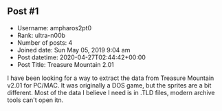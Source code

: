 ## Post #1
- Username: ampharos2pt0
- Rank: ultra-n00b
- Number of posts: 4
- Joined date: Sun May 05, 2019 9:04 am
- Post datetime: 2020-04-27T02:44:42+00:00
- Post Title: Treasure Mountain 2.01

I have been looking for a way to extract the data from Treasure Mountain v2.01 for PC/MAC. It was originally a DOS game, but the sprites are a bit different.
Most of the data I believe I need is in .TLD files, modern archive tools can't open itn.
